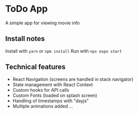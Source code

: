# ToDo App

A simple app for viewing movie info

## Install notes

Install with `yarn` or `npm install`
Run with `npx expo start`

## Technical features

- React Navigation (screens are handled in stack navigator)
- State management with React Context
- Custom hooks for API calls
- Custom Fonts (loaded on splash screen)
- Handling of timestamps with "dayjs"
- Multiple animations added
  ...
